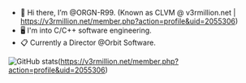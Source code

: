 - 👋 Hi there, I’m @ORGN-R99. (Known as CLVM @ v3rmillion.net | https://v3rmillion.net/member.php?action=profile&uid=2055306)
- 🖥️ I'm into C/C++ software engineering. 
- 📋 Currently a Director @Orbit Software.

![GitHub stats](https://github-readme-stats.vercel.app/api?username=ORGN-R99&show_icons=true&theme=radical)(https://v3rmillion.net/member.php?action=profile&uid=2055306)

<!---
ORGN-R99/ORGN-R99 is a ✨ special ✨ repository because its `README.md` (this file) appears on your GitHub profile.
You can click the Preview link to take a look at your changes.
--->
